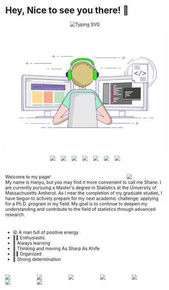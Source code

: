 # Hey, Nice to see you there! 👋

<div align="center">

  <div align="center">
    <img src="https://readme-typing-svg.demolab.com/?lines=Hello+World!!!;WelCome+To+Shane's+Space!!!&center=true" alt="Typing SVG">
  </div>

  <img align="middle" width="600" src="https://raw.githubusercontent.com/devSouvik/devSouvik/master/gif3.gif" /><br>

  <div align="center">
    <img src="https://img.shields.io/badge/UMass-red"/></a>&emsp;
    <img src="https://img.shields.io/badge/Statistics-blue"/></a>&emsp;
    <img src="https://img.shields.io/badge/Bayesian Method-yellow"/></a>&emsp;
    <img src="https://img.shields.io/badge/MCMC-green"/></a>&emsp;
    <img src="https://img.shields.io/badge/R-black"/></a>&emsp;
    <img src="https://img.shields.io/badge/Python-purple"/></a>&emsp;
    <img src="https://img.shields.io/badge/Still_learning...-white"/>
  </div>

</div>

#

<img align="right" width="120" src="https://cdn.jsdelivr.net/gh/sun0225SUN/sun0225SUN/assets/images/technologist.png" />

<p>Welcome to my page! </br> My name is Hanyu, but you may find it more convenient to call me Shane. I am currently pursuing a Master's degree in Statistics at the University of Massachusetts 
  Amherst. As I near the completion of my graduate studies, I have begun to actively prepare for my next academic challenge: applying for a Ph.D. program in my field. My goal is to continue to deepen my 
  understanding and contribute to the field of statistics through advanced research.
</p>

#

- 😝 A man full of positive energy
- 🙋‍♂️ Enthusiastic
- 💭 Always learning
- 💨 Thinking and moving As Sharp As Knife
- 👨‍💻 Organized
- 🧗 Strong determination

# 
<div>
  <img align="left" width="100" src="https://cdn.jsdelivr.net/gh/sun0225SUN/sun0225SUN/assets/images/man_run.png" />
  <img align="left" width="100" src="https://cdn.jsdelivr.net/gh/sun0225SUN/sun0225SUN/assets/images/play.png" />
  <img align="left" width="100" src="https://cdn.jsdelivr.net/gh/sun0225SUN/sun0225SUN/assets/images/man.png" />
  <img align="left" width="100" src="https://cdn.jsdelivr.net/gh/sun0225SUN/sun0225SUN/assets/images/astronaut.png" />
  <img align="left" width="100" src="https://cdn.jsdelivr.net/gh/sun0225SUN/sun0225SUN/assets/images/cxyduck.gif" />
  <img align="left" width="100" src="https://cdn.jsdelivr.net/gh/sun0225SUN/sun0225SUN/assets/images/coffee.gif" />
  <img align="left" width="100" src="https://cdn.jsdelivr.net/gh/sun0225SUN/sun0225SUN/assets/images/pig.gif" />
</div>

<!--
**HanyuXiao-Shane/HanyuXiao-Shane** is a ✨ _special_ ✨ repository because its `README.md` (this file) appears on your GitHub profile.

Here are some ideas to get you started:

- 🔭 I’m currently working on ...
- 🌱 I’m currently learning ...
- 👯 I’m looking to collaborate on ...
- 🤔 I’m looking for help with ...
- 💬 Ask me about ...
- 📫 How to reach me: ...
- 😄 Pronouns: ...
- ⚡ Fun fact: ...
-->
